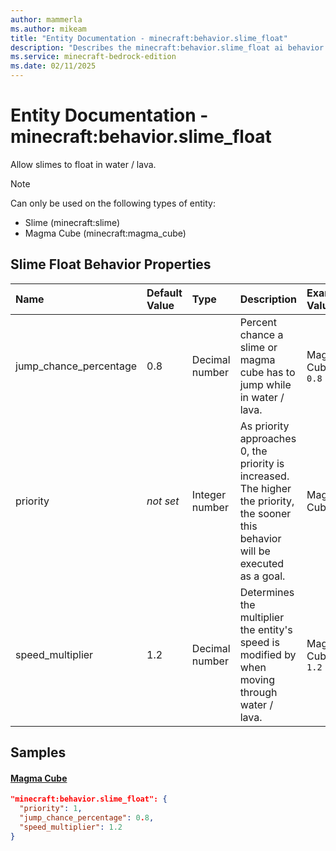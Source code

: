 ```yaml
---
author: mammerla
ms.author: mikeam
title: "Entity Documentation - minecraft:behavior.slime_float"
description: "Describes the minecraft:behavior.slime_float ai behavior component"
ms.service: minecraft-bedrock-edition
ms.date: 02/11/2025 
---
```


# Entity Documentation - minecraft:behavior.slime_float

Allow slimes to float in water / lava.

> [!Note]
> Can only be used on the following types of entity:
> 
> * Slime (minecraft:slime)
> * Magma Cube (minecraft:magma_cube)
> 

## Slime Float Behavior Properties

|Name       |Default Value |Type |Description |Example Values |
|:----------|:-------------|:----|:-----------|:------------- |
| jump_chance_percentage | 0.8 | Decimal number | Percent chance a slime or magma cube has to jump while in water / lava. | Magma Cube: `0.8` | 
| priority | *not set* | Integer number | As priority approaches 0, the priority is increased. The higher the priority, the sooner this behavior will be executed as a goal. | Magma Cube: `1` | 
| speed_multiplier | 1.2 | Decimal number | Determines the multiplier the entity's speed is modified by when moving through water / lava. | Magma Cube: `1.2` | 

## Samples

#### [Magma Cube](https://github.com/Mojang/bedrock-samples/tree/preview/behavior_pack/entities/magma_cube.json)


```json
"minecraft:behavior.slime_float": {
  "priority": 1,
  "jump_chance_percentage": 0.8,
  "speed_multiplier": 1.2
}
```
